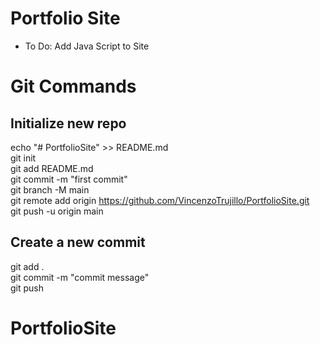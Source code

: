 # Portfolio Site

* To Do: Add Java Script to Site


# Git Commands


## Initialize new repo

echo "# PortfolioSite" >> README.md  
git init  
git add README.md  
git commit -m "first commit"  
git branch -M main  
git remote add origin https://github.com/VincenzoTrujillo/PortfolioSite.git  
git push -u origin main  


## Create a new commit

git add .  
git commit -m "commit message"  
git push  
# PortfolioSite
